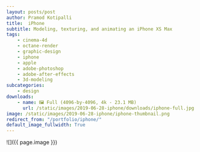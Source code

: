 ```yaml
---
layout: posts/post
author: Pramod Kotipalli
title:  iPhone
subtitle: Modeling, texturing, and animating an iPhone XS Max
tags:
    - cinema-4d
    - octane-render
    - graphic-design
    - iphone
    - apple
    - adobe-photoshop
    - adobe-after-effects
    - 3d-modeling
subcategories:
    - design
downloads:
    - name: 🖼️ Full (4096-by-4096, 4k - 23.1 MB)
      url: /static/images/2019-06-28-iphone/downloads/iphone-full.jpg
image: /static/images/2019-06-28-iphone/iphone-thumbnail.png
redirect_from: "/portfolio/iphone/"
default_image_fullwidth: True
---
```


![]({{ page.image }})
